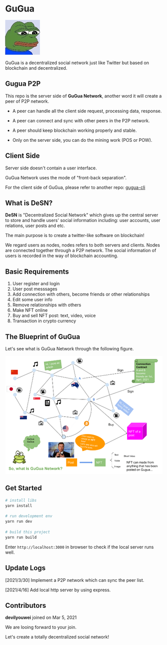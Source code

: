 # GuGua

![logo](./logo.jpg)

GuGua is a decentralized social network just like Twitter but based on blockchain and decentralized.

## Gugua P2P

This repo is the server side of **GuGua Network**, another word it will create a peer of P2P network.

-   A peer can handle all the client side request, processing data, response.

-   A peer can connect and sync with other peers in the P2P network.

-   A peer should keep blockchain working properly and stable.

-   Only on the server side, you can do the mining work (POS or POW).

## Client Side

Server side doesn't contain a user interface.

GuGua Network uses the mode of "front-back separation".

For the client side of GuGua, please refer to another repo: [gugua-cli](https://github.com/devilyouwei/gugua-cli)

## What is DeSN?

**DeSN** is "Decentralized Social Network" which gives up the central server to store and handle users' social
information including: user accounts, user relations, user posts and etc.

The main purpose is to create a twitter-like software on blockchain!

We regard users as nodes, nodes refers to both servers and clients. Nodes are connected together through a P2P network.
The social information of users is recorded in the way of blockchain accounting.

## Basic Requirements

1. User register and login
2. User post messsages
3. Add connection with others, become friends or other relationships
4. Edit some user info
5. Remove relationships with others
6. Make NFT online
7. Buy and sell NFT post: text, video, voice
8. Transaction in crypto currency

## The Blueprint of GuGua

Let's see what is GuGua Network through the following figure.

![network](./images/gugua-diagram.png)

## Get Started

```bash
# install libs
yarn install

# run development env
yarn run dev

# build this project
yarn run build
```

Enter `http://localhost:3000` in browser to check if the local server runs well.

## Update Logs

[2021/3/30] Implement a P2P network which can sync the peer list.

[2021/4/16] Add local http server by using express.

## Contributors

**devilyouwei** joined on Mar 5, 2021

We are looing forward to your join.

Let's create a totally decentralized social network!
